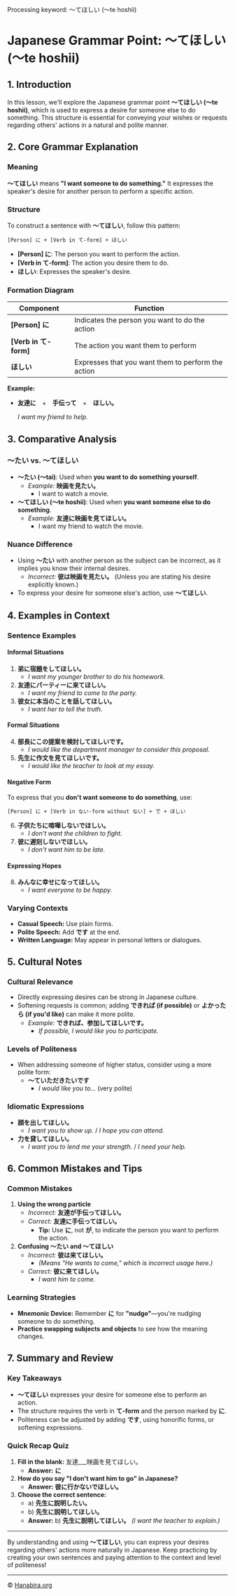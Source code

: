 Processing keyword: ～てほしい (〜te hoshii)
# Japanese Grammar Point: ～てほしい (〜te hoshii)

## 1. Introduction
In this lesson, we'll explore the Japanese grammar point **～てほしい (〜te hoshii)**, which is used to express a desire for someone else to do something. This structure is essential for conveying your wishes or requests regarding others' actions in a natural and polite manner.
## 2. Core Grammar Explanation
### Meaning
**～てほしい** means **"I want someone to do something."** It expresses the speaker's desire for another person to perform a specific action.
### Structure
To construct a sentence with **～てほしい**, follow this pattern:
```
[Person] に + [Verb in て-form] + ほしい
```
- **[Person] に**: The person you want to perform the action.
- **[Verb in て-form]**: The action you desire them to do.
- **ほしい**: Expresses the speaker's desire.
### Formation Diagram
| Component             | Function                                          |
|-----------------------|---------------------------------------------------|
| **[Person] に**       | Indicates the person you want to do the action    |
| **[Verb in て-form]** | The action you want them to perform               |
| **ほしい**            | Expresses that you want them to perform the action |
**Example:**
- **友達に**　+　**手伝って**　+　**ほしい。**
  
  *I want my friend to help.*
## 3. Comparative Analysis
### ～たい vs. ～てほしい
- **～たい (〜tai)**: Used when **you want to do something yourself**.
  - *Example:* **映画を見たい。**
    - I want to watch a movie.
- **～てほしい (〜te hoshii)**: Used when **you want someone else to do something**.
  - *Example:* **友達に映画を見てほしい。**
    - I want my friend to watch the movie.
### Nuance Difference
- Using **～たい** with another person as the subject can be incorrect, as it implies you know their internal desires.
  - *Incorrect:* **彼は映画を見たい。** (Unless you are stating his desire explicitly known.)
- To express your desire for someone else's action, use **～てほしい**.
## 4. Examples in Context
### Sentence Examples
#### Informal Situations
1. **弟に宿題をしてほしい。**
   - *I want my younger brother to do his homework.*
2. **友達にパーティーに来てほしい。**
   - *I want my friend to come to the party.*
3. **彼女に本当のことを話してほしい。**
   - *I want her to tell the truth.*
#### Formal Situations
4. **部長にこの提案を検討してほしいです。**
   - *I would like the department manager to consider this proposal.*
5. **先生に作文を見てほしいです。**
   - *I would like the teacher to look at my essay.*
#### Negative Form
To express that you **don't want someone to do something**, use:
```
[Person] に + [Verb in ない-form without ない] + で + ほしい
```
6. **子供たちに喧嘩しないでほしい。**
   - *I don't want the children to fight.*
7. **彼に遅刻しないでほしい。**
   - *I don't want him to be late.*
#### Expressing Hopes
8. **みんなに幸せになってほしい。**
   - *I want everyone to be happy.*
### Varying Contexts
- **Casual Speech:** Use plain forms.
- **Polite Speech:** Add **です** at the end.
- **Written Language:** May appear in personal letters or dialogues.
## 5. Cultural Notes
### Cultural Relevance
- Directly expressing desires can be strong in Japanese culture.
- Softening requests is common; adding **できれば (if possible)** or **よかったら (if you'd like)** can make it more polite.
  - *Example:* **できれば、参加してほしいです。**
    - *If possible, I would like you to participate.*
### Levels of Politeness
- When addressing someone of higher status, consider using a more polite form:
  - **～ていただきたいです**
    - *I would like you to...* (very polite)
### Idiomatic Expressions
- **顔を出してほしい。**
  - *I want you to show up.* / *I hope you can attend.*
- **力を貸してほしい。**
  - *I want you to lend me your strength.* / *I need your help.*
## 6. Common Mistakes and Tips
### Common Mistakes
1. **Using the wrong particle**
   - *Incorrect:* **友達が手伝ってほしい。**
   - *Correct:* **友達に手伝ってほしい。**
     - **Tip:** Use **に**, not **が**, to indicate the person you want to perform the action.
2. **Confusing ～たい and ～てほしい**
   - *Incorrect:* **彼は来てほしい。**
     - *(Means "He wants to come," which is incorrect usage here.)*
   - *Correct:* **彼に来てほしい。**
     - *I want him to come.*
### Learning Strategies
- **Mnemonic Device:** Remember **に** for **"nudge"**—you're nudging someone to do something.
- **Practice swapping subjects and objects** to see how the meaning changes.
## 7. Summary and Review
### Key Takeaways
- **～てほしい** expresses your desire for someone else to perform an action.
- The structure requires the verb in **て-form** and the person marked by **に**.
- Politeness can be adjusted by adding **です**, using honorific forms, or softening expressions.
### Quick Recap Quiz
1. **Fill in the blank:** 友達___映画を見てほしい。
   - **Answer:** **に**
2. **How do you say "I don't want him to go" in Japanese?**
   - **Answer:** **彼に行かないでほしい。**
3. **Choose the correct sentence:**
   - a) **先生に説明したい。**
   - b) **先生に説明してほしい。**
   - **Answer:** b) **先生に説明してほしい。** *(I want the teacher to explain.)*

---
By understanding and using **～てほしい**, you can express your desires regarding others' actions more naturally in Japanese. Keep practicing by creating your own sentences and paying attention to the context and level of politeness!


---

© [Hanabira.org](https://hanabira.org)

